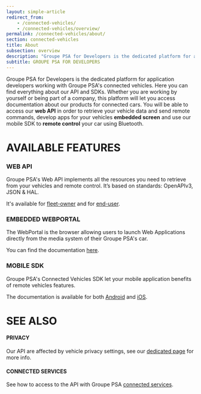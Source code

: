 ```yaml
---
layout: simple-article
redirect_from:
    - /connected-vehicles/
    - /connected-vehicles/overview/
permalink: /connected-vehicles/about/
section: connected-vehicles
title: About
subsection: overview
description: "Groupe PSA for Developers is the dedicated platform for application developers working with Groupe PSA's connected vehicles."
subtitle: GROUPE PSA FOR DEVELOPERS
---
```


Groupe PSA for Developers is the dedicated platform for application developers working with Groupe PSA's connected vehicles. Here you can find everything about our API and SDKs. Whether you are working by yourself or being part of a company, this platform will let you access documentation about our products for connected cars.
You will be able to access our **web API** in order to retrieve your vehicle data and send remote commands, develop apps for your vehicles **embedded screen** and use our mobile SDK to **remote control** your car using Bluetooth.

# AVAILABLE FEATURES

### WEB API

Groupe PSA's Web API implements all the resources you need to retrieve from your vehicles and remote control. It’s based on standards: OpenAPIv3, JSON & HAL.

It's available for [fleet-owner]({{site.baseurl}}/webapi/b2b/overview/about/) and for [end-user]({{site.baseurl}}/webapi/b2c/overview/about/).

### EMBEDDED WEBPORTAL

The WebPortal is the browser allowing users to launch Web Applications directly from the media system of their Groupe PSA's car. 

You can find the documentation [here]({{site.baseurl}}/webportal/).

### MOBILE SDK

Groupe PSA's Connected Vehicles SDK let your mobile application benefits of remote vehicles features. 

The documentation is available for both [Android]({{site.baseurl}}/mobile-sdk/android/) and [iOS]({{site.baseurl}}/mobile-sdk/ios/).

# SEE ALSO

#### PRIVACY
Our API are affected by vehicle privacy settings, see our [dedicated page]({{site.baseurl}}/connected-vehicles/privacy/#article) for more info.

#### CONNECTED SERVICES

See how to access to the API with Groupe PSA [connected services]({{site.baseurl}}/connected-vehicles/access-requirements).